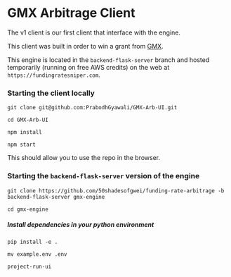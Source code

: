 # GMX Arbitrage Client
The v1 client is our first client that interface with the engine.

This client was built in order to win a grant from [GMX](https://gmx.io).

This engine is located in the `backend-flask-server` branch and hosted temporarily (running on free AWS credits) on the web at `https://fundingratesniper.com`.

### Starting the client locally
`git clone git@github.com:PrabodhGyawali/GMX-Arb-UI.git`

`cd GMX-Arb-UI`

`npm install`

`npm start`

This should allow you to use the repo in the browser.

### Starting the `backend-flask-server` version of the engine
`git clone https://github.com/50shadesofgwei/funding-rate-arbitrage -b backend-flask-server gmx-engine`

`cd gmx-engine`

##### Install dependencies in your python environment
`pip install -e .`

`mv example.env .env`

`project-run-ui`


